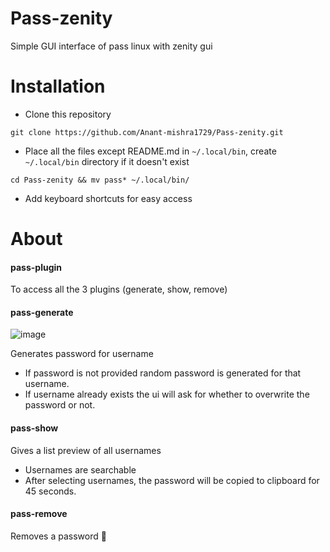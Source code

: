 # Pass-zenity
Simple GUI interface of pass linux with zenity gui

# Installation
* Clone this repository
```
git clone https://github.com/Anant-mishra1729/Pass-zenity.git
```
* Place all the files except README.md in `~/.local/bin`, create `~/.local/bin` directory if it doesn't exist
```
cd Pass-zenity && mv pass* ~/.local/bin/
```
* Add keyboard shortcuts for easy access

# About
#### pass-plugin
To access all the 3 plugins (generate, show, remove)

#### pass-generate
![image](https://github.com/Anant-mishra1729/Pass-zenity/assets/84588156/c1f7c16e-cdb2-451c-8138-9336039c12f6)

Generates password for username
* If password is not provided random password is generated for that username.
* If username already exists the ui will ask for whether to overwrite the password or not.

#### pass-show
Gives a list preview of all usernames
* Usernames are searchable
* After selecting usernames, the password will be copied to clipboard for 45 seconds.

#### pass-remove
Removes a password 🙂
